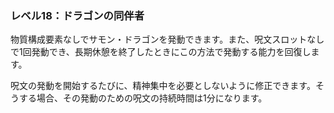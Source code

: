 ### レベル18：ドラゴンの同伴者

物質構成要素なしでサモン・ドラゴンを発動できます。また、呪文スロットなしで1回発動でき、長期休憩を終了したときにこの方法で発動する能力を回復します。

呪文の発動を開始するたびに、精神集中を必要としないように修正できます。そうする場合、その発動のための呪文の持続時間は1分になります。
